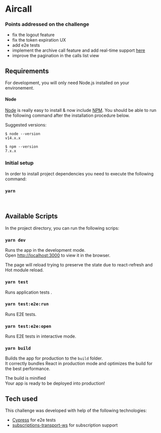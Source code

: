 # Aircall

### Points addressed on the challenge
- fix the logout feature
- fix the token expiration UX
- add e2e tests
- implement the archive call feature and add real-time support [here](https://github.com/filipe7rito/frontend-hiring-test/pull/1)
- improve the pagination in the calls list view

## Requirements

For development, you will only need Node.js installed on your environement.

#### Node

[Node](http://nodejs.org/) is really easy to install & now include [NPM](https://npmjs.org/).
You should be able to run the following command after the installation procedure
below.

Suggested versions:

    $ node --version
    v14.x.x

    $ npm --version
    7.x.x

### Initial setup

In order to install project dependencies you need to execute the following command:

### `yarn`

<br>

## Available Scripts

In the project directory, you can run the following scrips:

### `yarn dev`

Runs the app in the development mode.<br>
Open [http://localhost:3000](http://localhost:3000) to view it in the browser.

The page will reload trying to preserve the state due to react-refresh and Hot module reload.<br>

### `yarn test`

Runs application tests .<br>

### `yarn test:e2e:run`

Runs E2E tests.<br>

### `yarn test:e2e:open`

Runs E2E tests in interactive mode.<br>

### `yarn build`

Builds the app for production to the `build` folder.<br>
It correctly bundles React in production mode and optimizes the build for the best performance.

The build is minified<br>
Your app is ready to be deployed into production!

## Tech used

This challenge was developed with help of the following technologies:

- [Cypress](https://www.cypress.io/) for e2e tests
- [subscriptions-transport-ws](https://github.com/apollographql/subscriptions-transport-ws) for subscription support
